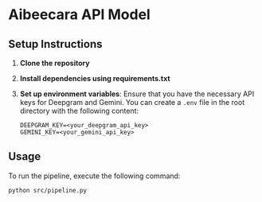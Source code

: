 # Aibeecara API Model

## Setup Instructions

1. **Clone the repository**

2. **Install dependencies using requirements.txt**

3. **Set up environment variables**:
   Ensure that you have the necessary API keys for Deepgram and Gemini. You can create a `.env` file in the root directory with the following content:
   ```
   DEEPGRAM_KEY=<your_deepgram_api_key>
   GEMINI_KEY=<your_gemini_api_key>
   ```

## Usage

To run the pipeline, execute the following command:
```
python src/pipeline.py
```